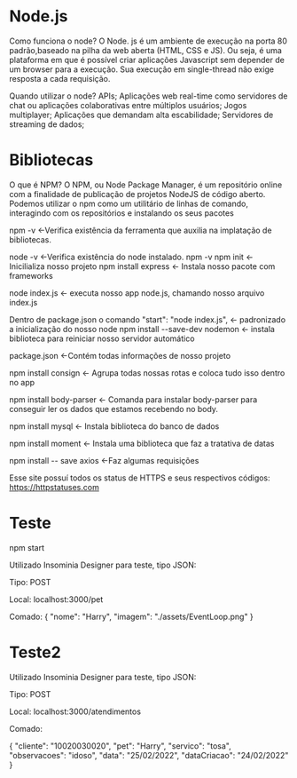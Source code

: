 # Node.js 

Como funciona o node?
O Node. js é um ambiente de execução na porta 80 padrão,baseado na pilha da web aberta (HTML, CSS e JS). Ou seja, é uma plataforma em que é possível criar 
aplicações Javascript sem depender de um browser para a execução. Sua execução em single-thread não exige resposta a cada requisição.

Quando utilizar o node? 
APIs;
Aplicações web real-time como servidores de chat ou aplicações colaborativas entre múltiplos usuários;
Jogos multiplayer;
Aplicações que demandam alta escabilidade;
Servidores de streaming de dados;

# Bibliotecas
O que é NPM?
O NPM, ou Node Package Manager, é um repositório online com a finalidade de publicação de projetos NodeJS de código aberto. 
Podemos utilizar o npm como um utilitário de linhas de comando, interagindo com os repositórios e instalando os seus pacotes

npm -v <-Verifica existência da ferramenta que auxilia na implatação de bibliotecas.


node -v <-Verifica existência do node instalado.
npm -v 
npm init <- Inicilializa nosso projeto
npm install express <- Instala nosso pacote com frameworks

node index.js <- executa nosso app node.js, chamando nosso arquivo index.js

Dentro de package.json o comando "start": "node index.js", <- padronizado a inicialização do nosso node
npm install --save-dev nodemon <- instala biblioteca para reiniciar nosso servidor automático

package.json <-Contém todas informações de nosso projeto

npm install consign <- Agrupa todas nossas rotas e coloca tudo isso dentro no app

npm install body-parser <- Comanda para instalar body-parser para conseguir ler os dados que estamos recebendo no body.

npm install mysql <- Instala biblioteca do banco de dados

npm install moment <- Instala uma biblioteca que faz a tratativa de datas

npm install -- save axios <-Faz algumas requisições

Esse site possuí todos os status de HTTPS e seus respectivos códigos: https://httpstatuses.com


# Teste

npm start

Utilizado Insominia Designer para teste, tipo JSON:

Tipo: POST

Local: localhost:3000/pet

Comado:
{
    "nome": "Harry",
    "imagem": "./assets/EventLoop.png"
}


# Teste2

Utilizado Insominia Designer para teste, tipo JSON:

Tipo: POST

Local: localhost:3000/atendimentos

Comado:

{
    "cliente": "10020030020",
    "pet": "Harry",
    "servico": "tosa",
    "observacoes": "idoso",
    "data": "25/02/2022",
	"dataCriacao": "24/02/2022"
}
